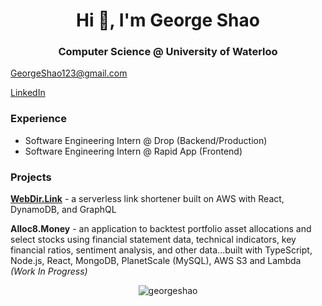 <h1 align="center">Hi 👋, I'm George Shao</h1>
<h3 align="center">Computer Science @ University of Waterloo</h3>

[GeorgeShao123@gmail.com](mailto:GeorgeShao123@gmail.com)

[LinkedIn](https://www.linkedin.com/in/georgeshao/)

### Experience
- Software Engineering Intern @ Drop (Backend/Production)
- Software Engineering Intern @ Rapid App (Frontend)

### Projects
**[WebDir.Link](https://webdir.link)** - a serverless link shortener built on AWS with React, DynamoDB, and GraphQL

**Alloc8.Money** - an application to backtest portfolio asset allocations and select stocks using financial statement data, technical indicators, key financial ratios, sentiment analysis, and other data...built with TypeScript, Node.js, React, MongoDB, PlanetScale (MySQL), AWS S3 and Lambda _(Work In Progress)_

<p align="center"> <img src="https://komarev.com/ghpvc/?username=georgeshao" alt="georgeshao" /> </p>

